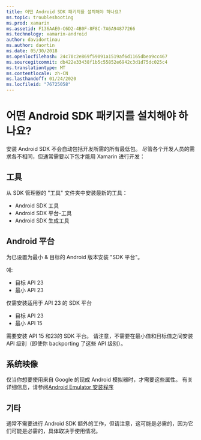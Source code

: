 ```yaml
---
title: 어떤 Android SDK 패키지를 설치해야 하나요?
ms.topic: troubleshooting
ms.prod: xamarin
ms.assetid: F136AAE0-C6D2-4B0F-8F8C-7A6A94877266
ms.technology: xamarin-android
author: davidortinau
ms.author: daortin
ms.date: 05/30/2018
ms.openlocfilehash: 24c70c2e869f59091a1519af6d1165dbea9cc467
ms.sourcegitcommit: db422e33438f1b5c55852e6942c3d1d75dc025c4
ms.translationtype: MT
ms.contentlocale: zh-CN
ms.lasthandoff: 01/24/2020
ms.locfileid: "76725058"
---
```

# <a name="which-android-sdk-packages-should-i-install"></a>어떤 Android SDK 패키지를 설치해야 하나요?

安装 Android SDK 不会自动包括开发所需的所有最低包。 尽管各个开发人员的需求各不相同，但通常需要以下包才能用 Xamarin 进行开发：

## <a name="tools"></a>工具

从 SDK 管理器的 "工具" 文件夹中安装最新的工具：

- Android SDK 工具
- Android SDK 平台-工具
- Android SDK 生成工具

## <a name="android-platforms"></a>Android 平台

为已设置为最小 & 目标的 Android 版本安装 "SDK 平台"。

예:

- 目标 API 23
- 最小 API 23

仅需安装适用于 API 23 的 SDK 平台

- 目标 API 23
- 最小 API 15

需要安装 API 15 和23的 SDK 平台。 请注意，不需要在最小值和目标值之间安装 API 级别（即使你 backporting 了这些 API 级别）。

## <a name="system-images"></a>系统映像

仅当你想要使用来自 Google 的现成 Android 模拟器时，才需要这些属性。 有关详细信息，请参阅[Android Emulator 安装程序](~/android/get-started/installation/android-emulator/index.md)

## <a name="extras"></a>기타
通常不需要进行 Android SDK 额外的工作，但请注意，这可能是必需的，因为它们可能是必需的，具体取决于使用情况。
